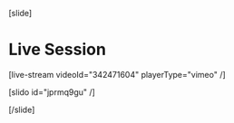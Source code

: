 [slide]
# Live Session

[live-stream videoId="342471604" playerType="vimeo" /]

[slido id="jprmq9gu" /]

[/slide]